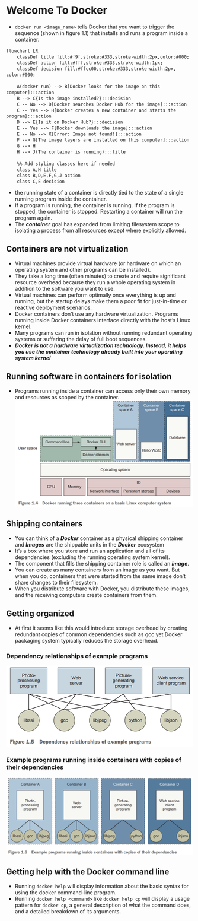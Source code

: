 # Welcome To Docker

* `docker run <image_name>` tells Docker that you want to trigger the sequence (shown in figure 1.1) that installs and runs a program inside a container.

```mermaid
flowchart LR
    classDef title fill:#f9f,stroke:#333,stroke-width:2px,color:#000;
    classDef action fill:#fff,stroke:#333,stroke-width:1px;
    classDef decision fill:#ffcc00,stroke:#333,stroke-width:2px, color:#000;
    
    A(docker run) --> B[Docker looks for the image on this computer]:::action
    B --> C{Is the image installed?}:::decision
    C -- No --> D[Docker searches Docker Hub for the image]:::action
    C -- Yes --> H[Docker creates a new container and starts the program]:::action
    D --> E{Is it on Docker Hub?}:::decision
    E -- Yes --> F[Docker downloads the image]:::action
    E -- No --> X[Error: Image not found!]:::action
    F --> G[The image layers are installed on this computer]:::action
    G --> H
    H --> J(The container is running):::title
    
    %% Add styling classes here if needed
    class A,H title
    class B,D,E,F,G,J action
    class C,E decision
```

* the running state of a container is directly tied to the state of a single running program inside the container.
* If a program is running, the container is running. If the program is stopped, the container is stopped. Restarting a container will run the program again.
* The **_container_** goal has expanded from limiting filesystem scope to isolating a process from all resources except where explicitly allowed.

## Containers are not virtualization

* Virtual machines provide virtual hardware (or hardware on which an operating system and other programs can be installed).
* They take a long time (often minutes) to create and require significant resource overhead because they run a whole operating system in addition to the software you want to use.
* Virtual machines can perform optimally once everything is up and running, but the startup delays make them a poor fit for just-in-time or reactive deployment scenarios.
* Docker containers don’t use any hardware virtualization. Programs running inside Docker containers interface directly with the host’s Linux kernel.
* Many programs can run in isolation without running redundant operating systems or suffering the delay of full boot sequences.
* **_Docker is not a hardware virtualization technology. Instead, it helps you use the container technology already built into your operating system kernel_**

## Running software in containers for isolation

* Programs running inside a container can access only their own memory and resources as scoped by the container.
![Docker running three containers on a basic Linux computer system](./images/1.png)

## Shipping containers

* You can think of a **_Docker_** container as a physical shipping container and **_Images_** are the shippable units in the **_Docker_** ecosystem
* It’s a box where you store and run an application and all of its dependencies (excluding the running operating system kernel).
* The component that fills the shipping container role is called an **_image_**.
* You can create as many containers from an image as you want. But when you do, containers that were started from the same image don’t share changes to their filesystem.
* When you distribute software with Docker, you distribute these images, and the receiving computers create containers from them.

## Getting organized

* At first it seems like this would introduce storage overhead by creating redundant copies of common dependencies such as gcc yet Docker packaging system typically reduces the storage overhead.

### Dependency relationships of example programs

![Dependency relationships of example programs](./images/2.png)

### Example programs running inside containers with copies of their dependencies

![Example programs running inside containers with copies of their dependencies](./images/3.png)

## Getting help with the Docker command line

* Running `docker help` will display information about the basic syntax for using the docker command-line program.
* Running `docker help <command>` like `docker help cp` will display a usage pattern for `docker cp`, a general description of what the command does, and a detailed breakdown of its arguments.
